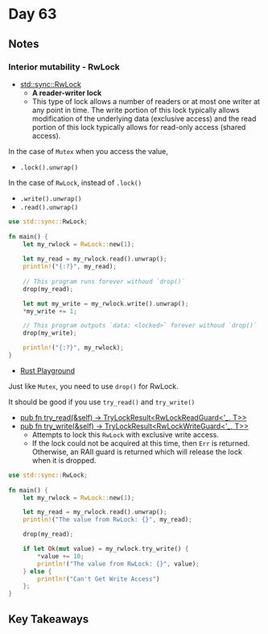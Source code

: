 # Day 63

## Notes

### Interior mutability - RwLock

- [std::sync::RwLock](https://doc.rust-lang.org/stable/std/sync/struct.RwLock.html)
  - **A reader-writer lock**
  - This type of lock allows a number of readers or at most one writer at any point in time. The write portion of this lock typically allows modification of the underlying data (exclusive access) and the read portion of this lock typically allows for read-only access (shared access).

In the case of `Mutex` when you access the value,

- `.lock().unwrap()`

In the case of `RwLock`, instead of `.lock()`

- `.write().unwrap()`
- `.read().unwrap()`

```rust
use std::sync::RwLock;
 
fn main() {
    let my_rwlock = RwLock::new(1);
 
    let my_read = my_rwlock.read().unwrap();
    println!("{:?}", my_read);
 
    // This program runs forever withoud `drop()`
    drop(my_read);

    let mut my_write = my_rwlock.write().unwrap();
    *my_write += 1;

    // This program outputs `data: <locked>` forever withoud `drop()`
    drop(my_write);

    println!("{:?}", my_rwlock);
}
```

- [Rust Playground](https://play.rust-lang.org/?version=stable&mode=debug&edition=2021&gist=0f4ef65005e3899ac67d519a2c38ada5)

Just like `Mutex`, you need to use `drop()` for RwLock.

It should be good if you use `try_read()` and `try_write()`

- [pub fn try_read(&self) -> TryLockResult<RwLockReadGuard<'_, T>>](https://doc.rust-lang.org/stable/std/sync/struct.RwLock.html#method.try_read)
- [pub fn try_write(&self) -> TryLockResult<RwLockWriteGuard<'_, T>>](https://doc.rust-lang.org/stable/std/sync/struct.RwLock.html#method.try_write)
  - Attempts to lock this `RwLock` with exclusive write access.
  - If the lock could not be acquired at this time, then `Err` is returned. Otherwise, an RAII guard is returned which will release the lock when it is dropped.

```rust
use std::sync::RwLock;
 
fn main() {
    let my_rwlock = RwLock::new(1);

    let my_read = my_rwlock.read().unwrap();
    println!("The value from RwLock: {}", my_read);

    drop(my_read);

    if let Ok(mut value) = my_rwlock.try_write() {
        *value += 10;
        println!("The value from RwLock: {}", value);
    } else {
        println!("Can't Get Write Access")
    };
}
```

## Key Takeaways
